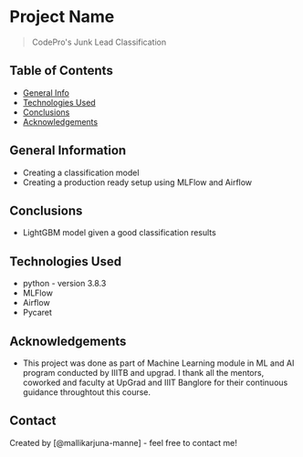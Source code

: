 # Project Name
> CodePro's Junk Lead Classification 


## Table of Contents
* [General Info](#general-information)
* [Technologies Used](#technologies-used)
* [Conclusions](#conclusions)
* [Acknowledgements](#acknowledgements)

<!-- You can include any other section that is pertinent to your problem -->

## General Information
- Creating a classification model
- Creating a production ready setup using MLFlow and Airflow 
 

<!-- You don't have to answer all the questions - just the ones relevant to your project. -->

## Conclusions
- LightGBM model given a good classification results

<!-- You don't have to answer all the questions - just the ones relevant to your project. -->


## Technologies Used
- python - version 3.8.3
- MLFlow
- Airflow
- Pycaret

<!-- As the libraries versions keep on changing, it is recommended to mention the version of library used in this project -->

## Acknowledgements
- This project was done as part of Machine Learning module in ML and AI program conducted by IIITB and upgrad. I thank all the mentors, coworked and faculty at UpGrad and IIIT Banglore for their continuous guidance throughtout this course.


## Contact
Created by [@mallikarjuna-manne] - feel free to contact me!


<!-- Optional -->
<!-- ## License -->
<!-- This project is open source and available under the [... License](). -->

<!-- You don't have to include all sections - just the one's relevant to your project -->